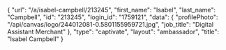 {
    "url": "\/a\/isabel-campbell\/213245",
    "first_name": "Isabel",
    "last_name": "Campbell",
    "id": "213245",
    "login_id": "1759121",
    "data": {
        "profilePhoto": "\/api\/canvas\/logo\/244012081-0.5801155959721.jpg",
        "job_title": "Digital Assistant Merchant"
    },
    "type": "captivate",
    "layout": "ambassador",
    "title": "Isabel Campbell"
}